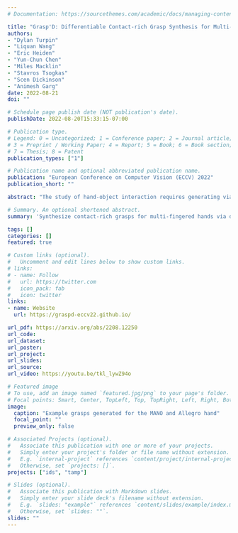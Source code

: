 ```yaml
---
# Documentation: https://sourcethemes.com/academic/docs/managing-content/

title: "Grasp'D: Differentiable Contact-rich Grasp Synthesis for Multi-fingered Hands"
authors:
- "Dylan Turpin"
- "Liquan Wang"
- "Eric Heiden"
- "Yun-Chun Chen"
- "Miles Macklin"
- "Stavros Tsogkas"
- "Scen Dickinson"
- "Animesh Garg"
date: 2022-08-21
doi: ""

# Schedule page publish date (NOT publication's date).
publishDate: 2022-08-20T15:33:15-07:00

# Publication type.
# Legend: 0 = Uncategorized; 1 = Conference paper; 2 = Journal article;
# 3 = Preprint / Working Paper; 4 = Report; 5 = Book; 6 = Book section;
# 7 = Thesis; 8 = Patent
publication_types: ["1"]

# Publication name and optional abbreviated publication name.
publication: "European Conference on Computer Vision (ECCV) 2022"
publication_short: ""

abstract: "The study of hand-object interaction requires generating viable grasp poses for high-dimensional multi-finger models, often relying on analytic grasp synthesis which tends to produce brittle and unnatural results. This paper presents Grasp’D, an approach for grasp synthesis with a differentiable contact simulation from both known models as well as visual inputs. We use gradient-based methods as an alternative to sampling-based grasp synthesis, which fails without simplifying assumptions, such as pre-specified contact locations and eigengrasps. Such assumptions limit grasp discovery and, in particular, exclude high-contact power grasps. In contrast, our simulation-based approach allows for stable, efficient, physically realistic, high-contact grasp synthesis, even for gripper morphologies with high-degrees of freedom. We identify and address challenges in making grasp simulation amenable to gradient-based optimization, such as non-smooth object surface geometry, contact sparsity, and a rugged optimization landscape. Grasp’D compares favorably to analytic grasp synthesis on human and robotic hand models, and resultant grasps achieve over 4× denser contact, leading to significantly higher grasp stability."

# Summary. An optional shortened abstract.
summary: 'Synthesize contact-rich grasps for multi-fingered hands via differentiable simulation'

tags: []
categories: []
featured: true

# Custom links (optional).
#   Uncomment and edit lines below to show custom links.
# links:
# - name: Follow
#   url: https://twitter.com
#   icon_pack: fab
#   icon: twitter
links:
- name: Website
  url: https://graspd-eccv22.github.io/

url_pdf: https://arxiv.org/abs/2208.12250
url_code:
url_dataset:
url_poster:
url_project:
url_slides:
url_source:
url_video: https://youtu.be/tkl_lywZ94o

# Featured image
# To use, add an image named `featured.jpg/png` to your page's folder. 
# Focal points: Smart, Center, TopLeft, Top, TopRight, Left, Right, BottomLeft, Bottom, BottomRight.
image:
  caption: "Example grasps generated for the MANO and Allegro hand"
  focal_point: ""
  preview_only: false

# Associated Projects (optional).
#   Associate this publication with one or more of your projects.
#   Simply enter your project's folder or file name without extension.
#   E.g. `internal-project` references `content/project/internal-project/index.md`.
#   Otherwise, set `projects: []`.
projects: ["ids", "tamp"]

# Slides (optional).
#   Associate this publication with Markdown slides.
#   Simply enter your slide deck's filename without extension.
#   E.g. `slides: "example"` references `content/slides/example/index.md`.
#   Otherwise, set `slides: ""`.
slides: ""
---
```


